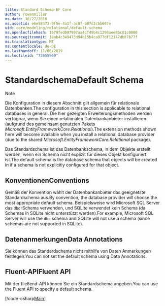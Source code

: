```yaml
---
title: Standard Schema-EF Core
author: rowanmiller
ms.date: 10/27/2016
ms.assetid: e6e58473-9f5e-4a1f-ac0f-b87d2cbb667e
uid: core/modeling/relational/default-schema
ms.openlocfilehash: 1579fed007997aa4cf49b4c1290aee86c81c0000
ms.sourcegitcommit: 18ab4c349473d94b15b4ca977df12147db07b77f
ms.translationtype: MT
ms.contentlocale: de-DE
ms.lasthandoff: 11/06/2019
ms.locfileid: "73655969"
---
```

# <a name="default-schema"></a><span data-ttu-id="bdd88-102">Standardschema</span><span class="sxs-lookup"><span data-stu-id="bdd88-102">Default Schema</span></span>

> [!NOTE]  
> <span data-ttu-id="bdd88-103">Die Konfiguration in diesem Abschnitt gilt allgemein für relationale Datenbanken.</span><span class="sxs-lookup"><span data-stu-id="bdd88-103">The configuration in this section is applicable to relational databases in general.</span></span> <span data-ttu-id="bdd88-104">Die hier gezeigten Erweiterungsmethoden werden verfügbar, wenn Sie einen relationalen Datenbankanbieter installieren (aufgrund des gemeinsam genutzten Pakets *Microsoft.EntityFrameworkCore.Relational*).</span><span class="sxs-lookup"><span data-stu-id="bdd88-104">The extension methods shown here will become available when you install a relational database provider (due to the shared *Microsoft.EntityFrameworkCore.Relational* package).</span></span>

<span data-ttu-id="bdd88-105">Das Standardschema ist das Datenbankschema, in dem Objekte erstellt werden, wenn ein Schema nicht explizit für dieses Objekt konfiguriert ist.</span><span class="sxs-lookup"><span data-stu-id="bdd88-105">The default schema is the database schema that objects will be created in if a schema is not explicitly configured for that object.</span></span>

## <a name="conventions"></a><span data-ttu-id="bdd88-106">Konventionen</span><span class="sxs-lookup"><span data-stu-id="bdd88-106">Conventions</span></span>

<span data-ttu-id="bdd88-107">Gemäß der Konvention wählt der Datenbankanbieter das geeignetste Standardschema aus.</span><span class="sxs-lookup"><span data-stu-id="bdd88-107">By convention, the database provider will choose the most appropriate default schema.</span></span> <span data-ttu-id="bdd88-108">Beispielsweise wird Microsoft SQL Server das `dbo`-Schema verwenden, und SQLite verwendet kein Schema (da Schemas in SQLite nicht unterstützt werden).</span><span class="sxs-lookup"><span data-stu-id="bdd88-108">For example, Microsoft SQL Server will use the `dbo` schema and SQLite will not use a schema (since schemas are not supported in SQLite).</span></span>

## <a name="data-annotations"></a><span data-ttu-id="bdd88-109">Datenanmerkungen</span><span class="sxs-lookup"><span data-stu-id="bdd88-109">Data Annotations</span></span>

<span data-ttu-id="bdd88-110">Sie können das Standardschema nicht mithilfe von Daten Anmerkungen festlegen.</span><span class="sxs-lookup"><span data-stu-id="bdd88-110">You can not set the default schema using Data Annotations.</span></span>

## <a name="fluent-api"></a><span data-ttu-id="bdd88-111">Fluent-API</span><span class="sxs-lookup"><span data-stu-id="bdd88-111">Fluent API</span></span>

<span data-ttu-id="bdd88-112">Mit der fließend-API können Sie ein Standardschema angeben.</span><span class="sxs-lookup"><span data-stu-id="bdd88-112">You can use the Fluent API to specify a default schema.</span></span>

[!code-csharp[Main](../../../../samples/core/Modeling/FluentAPI/Relational/DefaultSchema.cs?name=DefaultSchema&highlight=7)]
